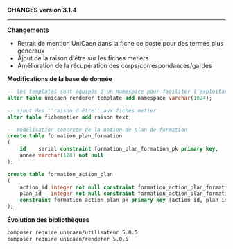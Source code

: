 **CHANGES version 3.1.4**

-----------

**Changements**

* Retrait de mention UniCaen dans la fiche de poste pour des termes plus généraux
* Ajout de la raison d'être sur les fiches metiers
* Amélioration de la récupération des corps/correspondances/gardes

**Modifications de la base de donnée**

```sql
-- les templates sont équipés d'un namespace pour faciliter l'exploitation
alter table unicaen_renderer_template add namespace varchar(1024);

-- ajout des ''raison d être'' aux fiches metier 
alter table fichemetier add raison text;

-- modélisation concrete de la notion de plan de formation 
create table formation_plan_formation
(
    id    serial constraint formation_plan_formation_pk primary key,
    annee varchar(128) not null
);

create table formation_action_plan
(
    action_id integer not null constraint formation_action_plan_formation_id_fk references formation,
    plan_id   integer not null constraint formation_action_plan_formation_plan_formation_id_fk references formation_plan_formation,
    constraint formation_action_plan_pk primary key (action_id, plan_id)
);
```

**Évolution des bibliothèques**

```bash
composer require unicaen/utilisateur 5.0.5
composer require unicaen/renderer 5.0.5
```